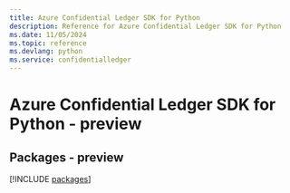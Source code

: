 ```yaml
---
title: Azure Confidential Ledger SDK for Python
description: Reference for Azure Confidential Ledger SDK for Python
ms.date: 11/05/2024
ms.topic: reference
ms.devlang: python
ms.service: confidentialledger
---
```

# Azure Confidential Ledger SDK for Python - preview
## Packages - preview
[!INCLUDE [packages](confidential-ledger-index.md)]